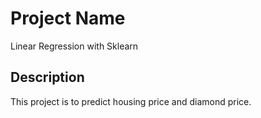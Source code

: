# Project Name
Linear Regression with Sklearn

## Description
This project is to predict housing price and diamond price.
